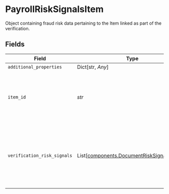 # PayrollRiskSignalsItem

Object containing fraud risk data pertaining to the Item linked as part of the verification.


## Fields

| Field                                                                                          | Type                                                                                           | Required                                                                                       | Description                                                                                    |
| ---------------------------------------------------------------------------------------------- | ---------------------------------------------------------------------------------------------- | ---------------------------------------------------------------------------------------------- | ---------------------------------------------------------------------------------------------- |
| `additional_properties`                                                                        | Dict[str, *Any*]                                                                               | :heavy_minus_sign:                                                                             | N/A                                                                                            |
| `item_id`                                                                                      | *str*                                                                                          | :heavy_check_mark:                                                                             | The `item_id` of the Item associated with this webhook, warning, or error                      |
| `verification_risk_signals`                                                                    | List[[components.DocumentRiskSignalsObject](../../models/shared/documentrisksignalsobject.md)] | :heavy_check_mark:                                                                             | Array of payroll income document authenticity data retrieved for each of the user's accounts.  |